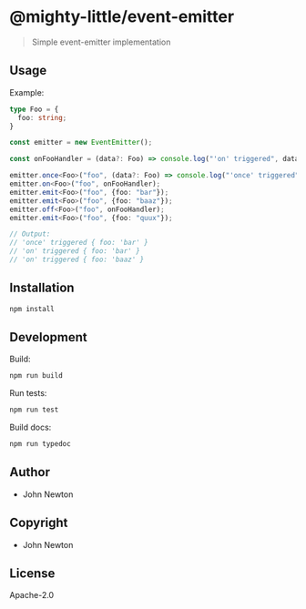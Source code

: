 # @mighty-little/event-emitter

> Simple event-emitter implementation

## Usage

Example:

```typescript
type Foo = {
  foo: string;
}

const emitter = new EventEmitter();

const onFooHandler = (data?: Foo) => console.log("'on' triggered", data);

emitter.once<Foo>("foo", (data?: Foo) => console.log("'once' triggered", data));
emitter.on<Foo>("foo", onFooHandler);
emitter.emit<Foo>("foo", {foo: "bar"});
emitter.emit<Foo>("foo", {foo: "baaz"});
emitter.off<Foo>("foo", onFooHandler);
emitter.emit<Foo>("foo", {foo: "quux"});

// Output:
// 'once' triggered { foo: 'bar' }
// 'on' triggered { foo: 'bar' }
// 'on' triggered { foo: 'baaz' }
```

## Installation

```sh
npm install
```

## Development

Build:

```sh
npm run build
```

Run tests:

```sh
npm run test
```

Build docs:

```sh
npm run typedoc
```

## Author

* John Newton

## Copyright

* John Newton

## License

Apache-2.0
